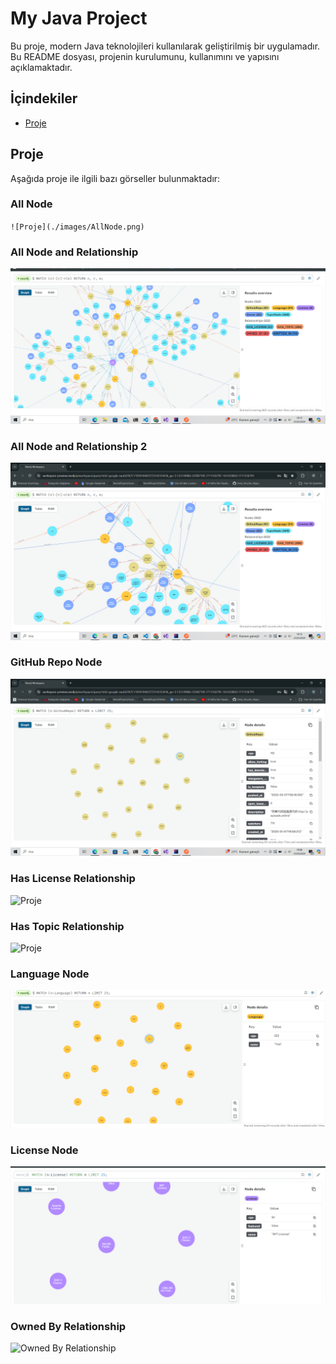 # My Java Project

Bu proje, modern Java teknolojileri kullanılarak geliştirilmiş bir uygulamadır. Bu README dosyası, projenin kurulumunu, kullanımını ve yapısını açıklamaktadır.

## İçindekiler

- [Proje](#proje)

## Proje

Aşağıda proje ile ilgili bazı görseller bulunmaktadır:

### All Node
`![Proje](./images/AllNode.png)`

### All Node and Relationship
![Proje](./images/AllNodeAndRelationship.png)

### All Node and Relationship 2
![Proje](./images/AllNodeAndRelationship2.png)

### GitHub Repo Node
![Proje](./images/GithubRepoNode.png)

### Has License Relationship
![Proje](./images/HAS_LİCENSERelationship.png)

### Has Topic Relationship
![Proje](./images/HAS_TOPICRelationship.png)

### Language Node
![Proje](./images/LanguageNode.png)

### License Node
![License Node](./images/LicenseNode.png)

### Owned By Relationship
![Owned By Relationship](./images/OWNED_BYRelationship.png)

